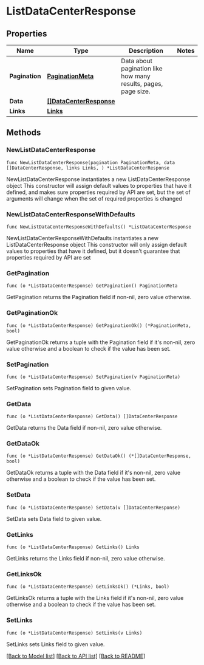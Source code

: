 # ListDataCenterResponse

## Properties

Name | Type | Description | Notes
------------ | ------------- | ------------- | -------------
**Pagination** | [**PaginationMeta**](PaginationMeta.md) | Data about pagination like how many results, pages, page size. | 
**Data** | [**[]DataCenterResponse**](DataCenterResponse.md) |  | 
**Links** | [**Links**](Links.md) |  | 

## Methods

### NewListDataCenterResponse

`func NewListDataCenterResponse(pagination PaginationMeta, data []DataCenterResponse, links Links, ) *ListDataCenterResponse`

NewListDataCenterResponse instantiates a new ListDataCenterResponse object
This constructor will assign default values to properties that have it defined,
and makes sure properties required by API are set, but the set of arguments
will change when the set of required properties is changed

### NewListDataCenterResponseWithDefaults

`func NewListDataCenterResponseWithDefaults() *ListDataCenterResponse`

NewListDataCenterResponseWithDefaults instantiates a new ListDataCenterResponse object
This constructor will only assign default values to properties that have it defined,
but it doesn't guarantee that properties required by API are set

### GetPagination

`func (o *ListDataCenterResponse) GetPagination() PaginationMeta`

GetPagination returns the Pagination field if non-nil, zero value otherwise.

### GetPaginationOk

`func (o *ListDataCenterResponse) GetPaginationOk() (*PaginationMeta, bool)`

GetPaginationOk returns a tuple with the Pagination field if it's non-nil, zero value otherwise
and a boolean to check if the value has been set.

### SetPagination

`func (o *ListDataCenterResponse) SetPagination(v PaginationMeta)`

SetPagination sets Pagination field to given value.


### GetData

`func (o *ListDataCenterResponse) GetData() []DataCenterResponse`

GetData returns the Data field if non-nil, zero value otherwise.

### GetDataOk

`func (o *ListDataCenterResponse) GetDataOk() (*[]DataCenterResponse, bool)`

GetDataOk returns a tuple with the Data field if it's non-nil, zero value otherwise
and a boolean to check if the value has been set.

### SetData

`func (o *ListDataCenterResponse) SetData(v []DataCenterResponse)`

SetData sets Data field to given value.


### GetLinks

`func (o *ListDataCenterResponse) GetLinks() Links`

GetLinks returns the Links field if non-nil, zero value otherwise.

### GetLinksOk

`func (o *ListDataCenterResponse) GetLinksOk() (*Links, bool)`

GetLinksOk returns a tuple with the Links field if it's non-nil, zero value otherwise
and a boolean to check if the value has been set.

### SetLinks

`func (o *ListDataCenterResponse) SetLinks(v Links)`

SetLinks sets Links field to given value.



[[Back to Model list]](../README.md#documentation-for-models) [[Back to API list]](../README.md#documentation-for-api-endpoints) [[Back to README]](../README.md)


